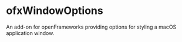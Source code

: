 # ofxWindowOptions
An add-on for openFrameworks providing options for styling a macOS application window.
